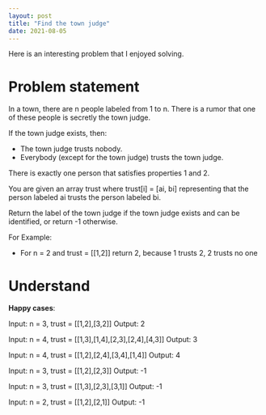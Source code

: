 ```yaml
---
layout: post
title: "Find the town judge"
date: 2021-08-05
---
```

Here is an interesting problem that I enjoyed solving.

# Problem statement

In a town, there are n people labeled from 1 to n. There is a rumor that one of these people is secretly the town judge.

If the town judge exists, then:

- The town judge trusts nobody.
- Everybody (except for the town judge) trusts the town judge.

There is exactly one person that satisfies properties 1 and 2.

You are given an array trust where trust[i] = [ai, bi] representing that the person labeled ai trusts the person labeled bi.

Return the label of the town judge if the town judge exists and can be identified, or return -1 otherwise.

For Example:
- For n = 2 and trust = [[1,2]] return 2, because 1 trusts 2, 2 trusts no one

# Understand 

**Happy cases**:

Input: n = 3, trust = [[1,2],[3,2]]
Output: 2

Input: n = 4, trust = [[1,3],[1,4],[2,3],[2,4],[4,3]]
Output: 3

Input: n = 4, trust = [[1,2],[2,4],[3,4],[1,4]]
Output: 4

Input: n = 3, trust = [[1,2],[2,3]]
Output: -1

Input: n = 3, trust = [[1,3],[2,3],[3,1]]
Output: -1

Input: n = 2, trust = [[1,2],[2,1]]
Output: -1

